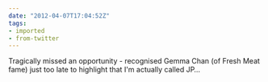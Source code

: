 ```yaml
---
date: "2012-04-07T17:04:52Z"
tags:
- imported
- from-twitter
---
```

Tragically missed an opportunity - recognised Gemma Chan \(of Fresh Meat fame\) just too late to highlight that I'm actually called JP…
